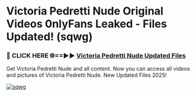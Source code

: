 # Victoria Pedretti Nude Original Videos 0nlyFans Leaked - Files Updated! (sqwg)

<h3>🔴 CLICK HERE 🌐==►► <a href="https://tinyurl.com/5h6xmrr3" rel="nofollow">Victoria Pedretti Nude Updated Files</a></h3>

Get Victoria Pedretti Nude and all content. Now you can access all videos and pictures of Victoria Pedretti Nude. New Updated Files 2025!

[![sqwg](https://i.imgur.com/KVD873Z.gif)](https://tinyurl.com/5h6xmrr3)
